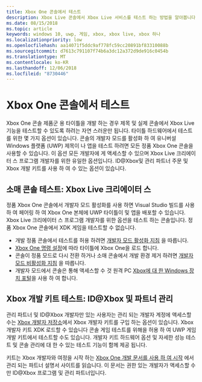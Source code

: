 ```yaml
---
title: Xbox One 콘솔에서 테스트
description: Xbox Live 콘솔에서 Xbox Live 서비스를 테스트 하는 방법을 알아봅니다
ms.date: 08/15/2018
ms.topic: article
keywords: windows 10, uwp, 게임, xbox, xbox live, xbox 하나
ms.localizationpriority: low
ms.openlocfilehash: aa14071f5ddc9af778fc59cc20891bf83310088b
ms.sourcegitcommit: d7613c791107f74b6a3dc12a372d9de916c0454b
ms.translationtype: MT
ms.contentlocale: ko-KR
ms.lasthandoff: 12/06/2018
ms.locfileid: "8730446"
---
```

# <a name="testing-on-the-xbox-one-console"></a>Xbox One 콘솔에서 테스트

Xbox One 콘솔 제품군 용 타이틀을 개발 하는 경우 제목 및 실제 콘솔에서 Xbox Live 기능을 테스트할 수 있도록 하려는 자연 스러운만 됩니다. 타이틀 하드웨어에서 테스트를 위한 몇 가지 옵션이 있습니다. 콘솔의 개발자 모드를 활성화 하 여 유니버설 Windows 플랫폼 (UWP) 제목이 나 앱을 테스트 하려면 모든 정품 Xbox One 콘솔을 사용할 수 있습니다. 이 옵션 모든 개발자에 게 액세스할 수 있으며 Xbox Live 크리에이터 스 프로그램 개발자를 위한 유일한 옵션입니다. ID@Xbox및 관리 파트너 주문 및 Xbox 개발 키트를 사용 하 여 수 있는 옵션이 있습니다.

## <a name="retail-console-testing-xbox-live-creators"></a>소매 콘솔 테스트: Xbox Live 크리에이터 스

정품 Xbox One 콘솔에서 개발자 모드 활성화를 사용 하면 Visual Studio 빌드를 사용 하 여 페어링 하 여 Xbox One 본체에 UWP 타이틀이 및 앱을 배포할 수 있습니다. Xbox Live 크리에이터 스 프로그램 개발자를 위한 옵션을 테스트 하는 콘솔입니다. 정품 Xbox One 콘솔에서 XDK 게임을 테스트할 수 없습니다.

* 개발 정품 콘솔에서 테스트를 허용 하려면 [개발자 모드 활성화 지침](../xbox-apps/devkit-activation.md) 을 따릅니다.  
* [Xbox One 명령 설정](../xbox-apps/development-environment-setup.md#setting-up-your-xbox-one)에 따라 타이틀에 Xbox One을 로드 합니다.  
* 콘솔이 정품 모드로 다시 전환 하거나 소매 콘솔에서 개발 환경 제거 하려면 [개발자 모드 비활성화 지침](../xbox-apps/devkit-deactivation.md) 을 따릅니다.  
* 개발자 모드에서 콘솔은 통해 액세스할 수 것 원격 PC [Xbox에 대 한 Windows 장치 포털](../debug-test-perf/device-portal-xbox.md)을 사용 하 여 합니다.  

## <a name="xbox-development-kit-testing-idxbox-and-managed-partners"></a>Xbox 개발 키트 테스트: ID@Xbox 및 파트너 관리

관리 파트너 및 ID@Xbox 개발자만 있는 사용자는 관리 되는 개발자 계정에 액세스할 수는 [Xbox 개발자 저장소](https://gamedevstore.partners.extranet.microsoft.com/)에서 Xbox 개발자 키트를 구입 하는 옵션이 있습니다. Xbox 개발자 키트 XDK 로드할 수 있습니다 콘솔 게임 테스트를 위해을 허용 하 여 UWP 게임 개발 키트에서 테스트할 수도 있습니다. 개발자 키트 하드웨어 옵션 및 자세한 성능 테스트 및 콘솔 관리에 대 한 수 있는 테스트 기능이 함께 제공 됩니다.

키트는 Xbox 개발자와 여정을 시작 하는 [Xbox One 개발 문서를 사용 하 여 시작](https://developer.microsoft.com/en-us/games/xbox/docs/xdk/atoc-getting-started) 에서 관리 되는 파트너 설명서 사이트를 읽습니다. 이 문서는 권한 있는 개발자가 액세스할 수만 ID@Xbox 프로그램 및 관리 파트너입니다.